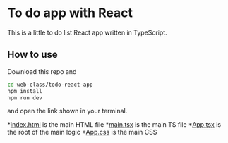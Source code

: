 # To do app with React

This is a little to do list React app written in TypeScript.

## How to use

Download this repo and

```bash
cd web-class/todo-react-app
npm install
npm run dev
```

and open the link shown in your terminal.

*[index.html](./index.html) is the main HTML file
*[main.tsx](./src/main.tsx) is the main TS file
*[App.tsx](./src/App.tsx) is the root of the main logic
*[App.css](./src/App.css) is the main CSS
